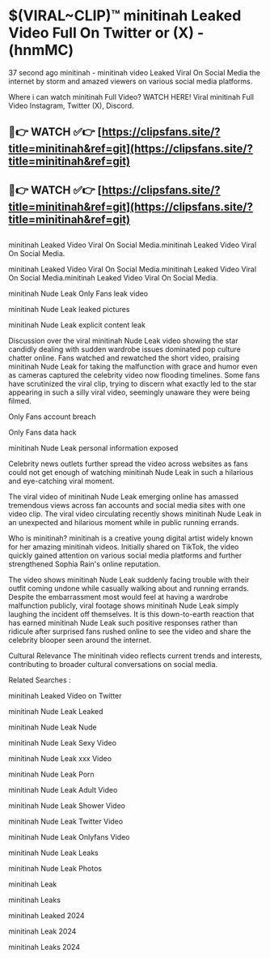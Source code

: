 # $(VIRAL~CLIP)™ minitinah Leaked Video Full On Twitter or (X) -(hnmMC)
37 second ago minitinah - minitinah video Leaked Viral On Social Media the internet by storm and amazed viewers on various social media platforms.

Where i can watch minitinah Full Video? WATCH HERE! Viral minitinah Full Video Instagram, Twitter (X), Discord.

## 🔴👉 WATCH ✅👉 [https://clipsfans.site/?title=minitinah&ref=git](https://clipsfans.site/?title=minitinah&ref=git)
## 🔴👉 WATCH ✅👉 [https://clipsfans.site/?title=minitinah&ref=git](https://clipsfans.site/?title=minitinah&ref=git)
##
minitinah Leaked Video Viral On Social Media.minitinah Leaked Video Viral On Social Media.

minitinah Leaked Video Viral On Social Media.minitinah Leaked Video Viral On Social Media.minitinah Leaked Video Viral On Social Media.

minitinah Nude Leak Only Fans leak video

minitinah Nude Leak leaked pictures

minitinah Nude Leak explicit content leak

Discussion over the viral minitinah Nude Leak video showing the star candidly dealing with sudden wardrobe issues dominated pop culture chatter online. Fans watched and rewatched the short video, praising minitinah Nude Leak for taking the malfunction with grace and humor even as cameras captured the celebrity video now flooding timelines. Some fans have scrutinized the viral clip, trying to discern what exactly led to the star appearing in such a silly viral video, seemingly unaware they were being filmed.


Only Fans account breach

Only Fans data hack

minitinah Nude Leak personal information exposed

Celebrity news outlets further spread the video across websites as fans could not get enough of watching minitinah Nude Leak in such a hilarious and eye-catching viral moment.


The viral video of minitinah Nude Leak emerging online has amassed tremendous views across fan accounts and social media sites with one video clip. The viral video circulating recently shows minitinah Nude Leak in an unexpected and hilarious moment while in public running errands.


Who is minitinah? minitinah is a creative young digital artist widely known for her amazing minitinah videos. Initially shared on TikTok, the video quickly gained attention on various social media platforms and further strengthened Sophia Rain's online reputation.

The video shows minitinah Nude Leak suddenly facing trouble with their outfit coming undone while casually walking about and running errands. Despite the embarrassment most would feel at having a wardrobe malfunction publicly, viral footage shows minitinah Nude Leak simply laughing the incident off themselves. It is this down-to-earth reaction that has earned minitinah Nude Leak such positive responses rather than ridicule after surprised fans rushed online to see the video and share the celebrity blooper seen around the internet.

Cultural Relevance The minitinah video reflects current trends and interests, contributing to broader cultural conversations on social media.

Related Searches :

minitinah Leaked Video on Twitter

minitinah Nude Leak Leaked

minitinah Nude Leak Nude

minitinah Nude Leak Sexy Video

minitinah Nude Leak xxx Video

minitinah Nude Leak Porn

minitinah Nude Leak Adult Video

minitinah Nude Leak Shower Video

minitinah Nude Leak Twitter Video

minitinah Nude Leak Onlyfans Video

minitinah Nude Leak Leaks

minitinah Nude Leak Photos

minitinah Leak

minitinah Leaks

minitinah Leaked 2024

minitinah Leak 2024

minitinah Leaks 2024
